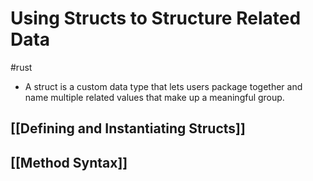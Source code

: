 # Using Structs to Structure Related Data
#rust 

- A struct is a custom data type that lets users package together and name multiple related values that make up a meaningful group.

## [[Defining and Instantiating Structs]]

## [[Method Syntax]]